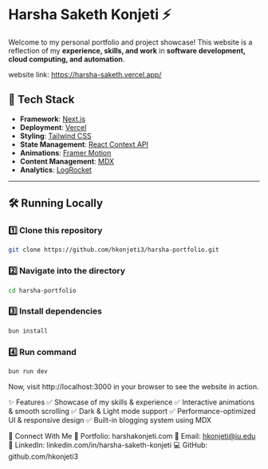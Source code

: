 # Harsha Saketh Konjeti ⚡️

Welcome to my personal portfolio and project showcase! This website is a reflection of my **experience, skills, and work** in **software development, cloud computing, and automation**.

website link: https://harsha-saketh.vercel.app/

## 🚀 Tech Stack

- **Framework**: [Next.js](https://nextjs.org/)  
- **Deployment**: [Vercel](https://vercel.com)  
- **Styling**: [Tailwind CSS](https://tailwindcss.com/)  
- **State Management**: [React Context API](https://react.dev/)  
- **Animations**: [Framer Motion](https://www.framer.com/motion/)  
- **Content Management**: [MDX](https://mdxjs.com/)  
- **Analytics**: [LogRocket](https://logrocket.com/)  

---

## 🛠 Running Locally

### 1️⃣ Clone this repository  
```sh
git clone https://github.com/hkonjeti3/harsha-portfolio.git
```
### 2️⃣ Navigate into the directory
```sh
cd harsha-portfolio
```

### 3️⃣ Install dependencies
```sh
bun install
```
 ### 4️⃣ Run command
```sh
bun run dev
```


Now, visit http://localhost:3000 in your browser to see the website in action.

✨ Features
✅ Showcase of my skills & experience
✅ Interactive animations & smooth scrolling
✅ Dark & Light mode support
✅ Performance-optimized UI & responsive design
✅ Built-in blogging system using MDX

🤝 Connect With Me
💼 Portfolio: harshakonjeti.com
📩 Email: hkonjeti@iu.edu
🔗 LinkedIn: linkedin.com/in/harsha-saketh-konjeti
💻 GitHub: github.com/hkonjeti3
